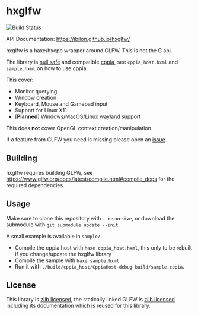 # hxglfw

![Build Status](https://github.com/ibilon/hxglfw/workflows/Main/badge.svg)

API Documentation: <https://ibilon.github.io/hxglfw/>

hxglfw is a haxe/hxcpp wrapper around GLFW. This is not the C api.

The library is [null safe](https://haxe.org/manual/cr-null-safety.html) and compatible [cppia](https://haxe.org/manual/target-cppia.html), see `cppia_host.hxml` and `sample.hxml` on how to use cppia.

This cover:

* Monitor querying
* Window creation
* Keyboard, Mouse and Gamepad input
* Support for Linux X11
* [**Planned**] Windows/MacOS/Linux wayland support

This does **not** cover OpenGL context creation/manipulation.

If a feature from GLFW you need is missing please open an [issue](https://github.com/ibilon/hxglfw/issues).

## Building

hxglfw requires building GLFW, see <https://www.glfw.org/docs/latest/compile.html#compile_deps> for the required dependencies.

## Usage

Make sure to clone this repository with `--recursive`, or download the submodule with `git submodule update --init`.

A small example is available in `sample/`:

* Compile the cppia host with `haxe cppia_host.hxml`, this only to be rebuilt if you change/update the hxglfw library
* Compile the sample with `haxe sample.hxml`
* Run it with `./build/cppia_host/CppiaHost-debug build/sample.cppia`.

## License

This library is [zlib licensed](https://github.com/ibilon/hxglfw/blob/LICENSE.md), the statically linked GLFW is [zlib licensed](https://github.com/glfw/glfw/blob/master/LICENSE.md) including its documentation which is reused for this library.
